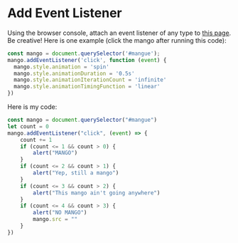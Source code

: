 # Add Event Listener

Using the browser console, attach an event listener of any type to [this page](http://www.republiquedesmangues.fr/). Be creative! Here is one example (click the mango after running this code):

```js
const mango = document.querySelector('#mangue');
mango.addEventListener('click', function (event) {
  mango.style.animation = 'spin'
  mango.style.animationDuration = '0.5s'
  mango.style.animationIterationCount = 'infinite'
  mango.style.animationTimingFunction = 'linear'
})
```


Here is my code:

```js
const mango = document.querySelector("#mangue")
let count = 0
mango.addEventListener("click", (event) => {
    count += 1
    if (count <= 1 && count > 0) {
        alert("MANGO")
    }
    if (count <= 2 && count > 1) {
        alert("Yep, still a mango")
    }
    if (count <= 3 && count > 2) {
        alert("This mango ain't going anywhere")
    }
    if (count <= 4 && count > 3) {
        alert("NO MANGO")
        mango.src = ""
    }
})
```
